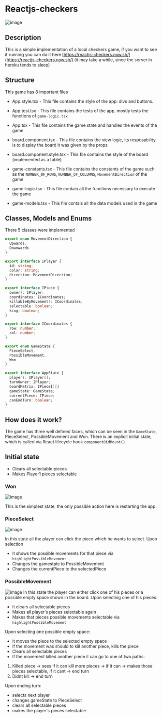 # Reactjs-checkers
![image](https://user-images.githubusercontent.com/9583920/40598642-610a6a8c-621f-11e8-8701-f637fbb1a921.png)

## Description
This is a simple implementation of a local checkers game, if you want to see it running you can do it here [https://reactjs-checkers.now.sh/](https://reactjs-checkers.now.sh/) (it may take a while, since the server in heroku tends to sleep)

## Structure
This game has 8 important files

- App.style.tsx - This file contains the style of the app: divs and buttons.

- App.test.tsx - This file contains the tests of the app, mostly tests the functions of `game-logic.tsx`

- App.tsx - This file contains the game state and handles the events of the game

- board.component.tsx - This file contains the view logic, its resposability is to display the board it was given by the props

- board.component.style.tsx - This file contains the style of the board (implemented as a table)

- game-constants.tsx - This file contains the constants of the game such as the `NUMBER_OF_ROWS`, `NUMBER_OF_COLUMNS`, `MovementDirection` of the game

- game-logic.tsx - This file contain all the functions necessary to execute the game

- game-models.tsx - This file contais all the data models used in the game


## Classes, Models and Enums

There 5 classes were implemented
```typescript
export enum MovementDirection {
  Upwards,
  Downwards
}

export interface IPlayer {
  id: string;
  color: string;
  direction: MovementDirection;
}

export interface IPiece {
  owner?: IPlayer;  
  coordinates: ICoordinates;
  killableByMovement?: ICoordinates;
  selectable: boolean;
  king: boolean;
}

export interface ICoordinates {
  row: number;
  col: number;
}

export enum GameState {
  PieceSelect,
  PossibleMovement,
  Won
}

export interface AppState {
  players: IPlayer[];
  turnOwner: IPlayer;
  boardMatrix: IPiece[][]
  gameState: GameState;
  currentPiece: IPiece;
  canEndTurn: boolean;
}
```

## How does it work?

The game has three well defined faces, which can be seen in the `GameState`, PieceSelect, PossibleMovement and Won. There is an implicit initial state, which is called via React lifecycle hook `componentDidMount()`.

## Initial state
- Clears all selectable pieces
- Makes Player1 pieces selectable

### Won
![image](https://user-images.githubusercontent.com/9583920/40598825-66640f5a-6220-11e8-89a8-1f6544a6f34e.png)

This is the simplest state, the only possible action here is restarting the app.

### PieceSelect
![image](https://user-images.githubusercontent.com/9583920/40598642-610a6a8c-621f-11e8-8701-f637fbb1a921.png)

In this state all the player can click the piece which he wants to select. Upon selection
- It shows the possible movements for that piece via `highlightPossibleMovement`
- Changes the gamestate to PossibleMovement
- Changes the currentPiece to the selectedPiece

### PossibleMovement
![image](https://user-images.githubusercontent.com/9583920/40598679-92936cc0-621f-11e8-899d-dc1271f32333.png)
In this state the player can either click one of his pieces or a possible empty space shown in the board.
Upon selecting one of his pieces:
- It clears all selectable pieces
- Makes all player's pieces selectable again
- Makes that pieces possible movements selectable via `highlightPossibleMovement`

Upon selecting one possible empty space:
- It moves the piece to the selected empty space
- If the movement was should to kill another piece, kills the piece
- Clears all selectable pieces
- If the movement killed another piece it can go to one of two paths:
1. Killed piece -> sees if it can kill more pieces -> if it can -> makes those pieces selectable, if it cant -> end turn
2. Didnt kill -> end turn 

Upon ending turn:
- selects next player
- changes gameState to PieceSelect
- clears all selectable pieces
- makes the player's pieces selectable
